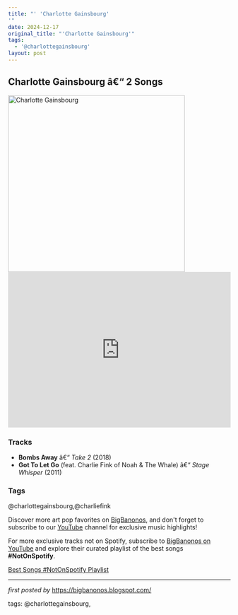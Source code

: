 ```yaml
---
title: "' 'Charlotte Gainsbourg'
'"
date: 2024-12-17
original_title: "'Charlotte Gainsbourg'"
tags:
  - '@charlottegainsbourg'
layout: post
---
```

<h2>Charlotte Gainsbourg â€“ 2 Songs</h2> <div > <img src="https://f4.bcbits.com/img/0024142629_10.jpg" alt="Charlotte Gainsbourg" width="400" />
</div> <iframe src="https://open.spotify.com/embed/playlist/5dynOoLvh1b9zzEynWyotD?utm_source=generator" width="100%" height="352" frameborder="0" allowfullscreen="" allow="autoplay; clipboard-write; encrypted-media; fullscreen; picture-in-picture" loading="lazy"></iframe> <h3>Tracks</h3>
<ul> <li><strong>Bombs Away</strong> â€“ <em>Take 2</em> (2018)</li> <li><strong>Got To Let Go</strong> (feat. Charlie Fink of Noah & The Whale) â€“ <em>Stage Whisper</em> (2011)</li>
</ul> <h3>Tags</h3>
<p>@charlottegainsbourg,@charliefink</p> <p>Discover more art pop favorites on <a href="https://bigbanonos.blogspot.com/" target="_blank">BigBanonos</a>, and don't forget to subscribe to our <a href="https://www.youtube.com/@BigBanonos" target="_blank">YouTube</a> channel for exclusive music highlights!</p>


<!--Subscribe and Playlist Links-->
<div>
    <p>For more exclusive tracks not on Spotify, subscribe to <a href="https://www.youtube.com/@BigBanonos" target="_blank">BigBanonos on YouTube</a> and explore their curated playlist of the best songs <strong>#NotOnSpotify</strong>.</p>
    <p><a href="https://www.youtube.com/playlist?list=PLtuNtuTatqI0kFahUCbtbfenC_ET5O_tr" target="_blank">Best Songs #NotOnSpotify Playlist<br /></a></p></div>

<hr />

<p><em>first posted by</em> <a href="https://bigbanonos.blogspot.com/" rel="noopener" target="_new">https://bigbanonos.blogspot.com/</a></p>

<p>tags: @charlottegainsbourg,</p>
